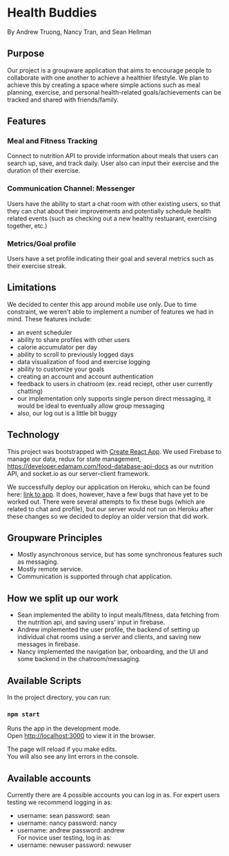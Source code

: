 # Health Buddies
By Andrew Truong, Nancy Tran, and Sean Hellman

## Purpose
Our project is a groupware application that aims to encourage people to collaborate with one another to achieve a healthier lifestyle. We plan to achieve this by creating a space where simple actions such as meal planning, exercise, and personal health-related goals/achievements can be tracked and shared with friends/family. 

## Features
### Meal and Fitness Tracking
Connect to nutrition API to provide information about meals that users can search up, save, and track daily.
User also can input their exercise and the duration of their exercise. 
### Communication Channel: Messenger
Users have the ability to start a chat room with other existing users, so that they can chat about their improvements and potentially schedule health related events (such as checking out a new healthy restuarant, exercising together, etc.)
### Metrics/Goal profile
Users have a set profile indicating their goal and several metrics such as their exercise streak.

## Limitations
We decided to center this app around mobile use only. Due to time constraint, we weren't able to implement a number of features we had in mind. These features include:
- an event scheduler
- ability to share profiles with other users
- calorie accumulator per day
- ability to scroll to previously logged days
- data visualization of food and exercise logging
- ability to customize your goals
- creating an account and account authentication
- feedback to users in chatroom (ex. read reciept, other user currently chatting)
- our implementation only supports single person direct messaging, it would be ideal to eventually allow group messaging
- also, our log out is a little bit buggy

## Technology
This project was bootstrapped with [Create React App](https://github.com/facebook/create-react-app). We used Firebase to manage our data, redux for state management, https://developer.edamam.com/food-database-api-docs as our nutrition API, and socket.io as our server-client framework. 

We successfully deploy our application on Heroku, which can be found here: [link to app](https://healthyman.herokuapp.com/). It does, however, have a few bugs that have yet to be worked out. There were several attempts to fix these bugs (which are related to chat and profile), but our server would not run on Heroku after these changes so we decided to deploy an older version that did work.

## Groupware Principles
- Mostly asynchronous service, but has some synchronous features such as messaging.
- Mostly remote service.
- Communication is supported through chat application.

## How we split up our work
- Sean implemented the ability to input meals/fitness, data fetching from the nutrition api, and saving users' input in firebase.
- Andrew implemented the user profile, the backend of setting up individual chat rooms using a server and clients, and saving new messages in firebase.
- Nancy implemented the navigation bar, onboarding, and the UI and some backend in the chatroom/messaging.

## Available Scripts

In the project directory, you can run:

### `npm start`

Runs the app in the development mode.<br>
Open [http://localhost:3000](http://localhost:3000) to view it in the browser.

The page will reload if you make edits.<br>
You will also see any lint errors in the console.

## Available accounts
Currently there are 4 possible accounts you can log in as. For expert users testing we recommend logging in as:
- username: sean password: sean
- username: nancy password: nancy
- username: andrew password: andrew<br>
For novice user testing, log in as:
- username: newuser password: newuser
